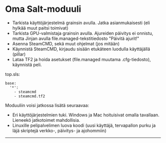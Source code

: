 # Oma Salt-moduuli

* Tarkista käyttöjärjestelmä grainsin avulla. Jatka asianmukaisesti (eli hylkää muut paitsi toimivat)
* Tarkista GPU-valmistaja grainsin avulla. Ajureiden päivitys ei onnistu, mutta Jinjan avulla file.managed-tekstitiedosto "Päivitä ajurit!"
* Asenna SteamCMD, sekä muut ohjelmat (jos mitään)
* Käynnistä SteamCMD, kirjaudu sisään etukäteen luodulla käyttäjällä (pillar)
* Lataa TF2 ja hoida asetukset (file.managed muutama .cfg-tiedosto), käynnistä peli.

top.sls:

```
base:
  '*':
    - steamcmd
    - steamcmd.tf2
```
Moduuliin voisi jatkossa lisätä seuraavaa:
* Eri käyttöjärjestelmien tuki. Windows ja Mac hoituisivat omalla tavallaan. Lieneekö jatkotoimet mahdollisia.
* Linuxille pelipalvelimen luova koodi (uusi käyttäjä, tervapallon purku ja läjä skriptejä verkko-, päivitys- ja ajohommiin)

---
